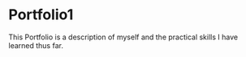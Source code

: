 # Portfolio1
 This Portfolio is a description of myself and the practical skills I have learned thus far.
